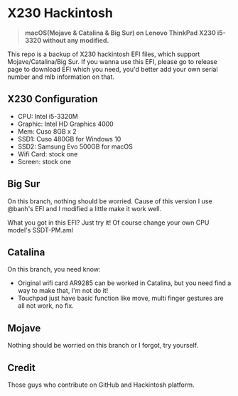 # X230 Hackintosh

> **macOS(Mojave & Catalina & Big Sur) on Lenovo ThinkPad X230 i5-3320 without any modified.**

This repo is a backup of X230 hackintosh EFI files, which support Mojave/Catalina/Big Sur. If you wanna use this EFI, please go to release page to download EFI which you need, you'd better add your own serial number and mlb information on that.

## X230 Configuration

- CPU: Intel i5-3320M
- Graphic: Intel HD Graphics 4000
- Mem: Cuso 8GB x 2
- SSD1: Cuso 480GB for Windows 10
- SSD2: Samsung Evo 500GB for macOS
- Wifi Card: stock one
- Screen: stock one

## Big Sur

On this branch, nothing should be worried. Cause of this version I use @banh's EFI and I modified a little make it work well. 

What you got in this EFI? Just try it! Of course change your own CPU model's SSDT-PM.aml 

## Catalina

On this branch, you need know:

- Original wifi card AR9285 can be worked in Catalina, but you need find a way to make that, I'm not do it!
- Touchpad just have basic function like move, multi finger gestures are all not work, no fix.

## Mojave

Nothing should be worried on this branch or I forgot, try yourself.

## Credit 

Those guys who contribute on GitHub and Hackintosh platform.
